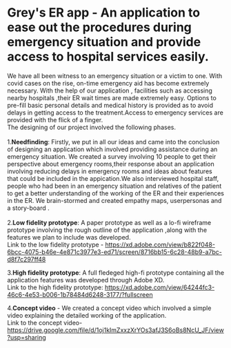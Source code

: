 
# Grey's ER app - An application to ease out the procedures during emergency situation and provide access to hospital services easily.
We have all been witness to an emergency situation or a victim to one. With covid cases on the rise, on-time emergency aid has become extremely necessary.
With the help of our application , facilities such as accessing nearby hospitals ,their ER wait times are made extremely easy.
Options to pre-fill basic personal details and medical history is provided as to avoid delays in getting access to the treatment.Access to emergency services are provided with the flick of a finger.<br />
The designing of our project involved the following phases.<br/><br/>
1.**Needfinding**: Firstly, we put in all our ideas and came into the conclusion of designing an application which involved providing assistance during an emergency situation.
We created a survey involving 10 people to get their perspective about emergency rooms,their response about an application involving reducing delays in emergency rooms and ideas about features that could be included in the appication.We also interviewed hospital staff, people who had been in an emergency situation and relatives of the patient to get a better understanding of the working of the ER and their experiences in the ER.
We brain-stormed and created empathy maps, userpersonas and a story-board .<br /><br />
2.**Low fidelity prototype**: A paper prototype as well as a lo-fi wireframe prototype involving the rough outline of the application ,along with the features we plan to include was developed.<br />
Link to the low fidelity prototype - https://xd.adobe.com/view/b822f048-6bcc-4075-b46e-4e871c3977e3-ed71/screen/8716bb15-6c28-48b9-a7bc-d8f7c297ff48 
<br />

3.**High fidelity prototype**: A full fledeged high-fi prototype containing all the application features was developed through Adobe XD.<br />
Link to the high fidelity prototype: https://xd.adobe.com/view/64244fc3-46c6-4e53-b006-1b78484d6248-3177/?fullscreen

4.**Concept video** - We created a concept video which involved a simple video explaining the detailed working of the application.<br />
Link to the concept video- https://drive.google.com/file/d/1oj1kImZxxzXrYOs3afJ3S6oBs8NcU_JF/view?usp=sharing
